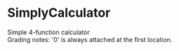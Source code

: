 # SimplyCalculator
Simple 4-function calculator
<br>
Grading notes: '0' is always attached at the first location. 
